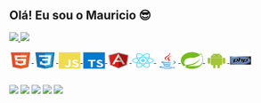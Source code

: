 ## Olá! Eu sou o Mauricio 😎
 <div>
  <a href="https://github.com/gomesmauricio">
  <img height="180em" src="https://github-readme-stats.vercel.app/api?username=gomesmauricio&show_icons=true&theme=light&include_all_commits=true&count_private=true"/>
  <img height="180em" src="https://github-readme-stats.vercel.app/api/top-langs/?username=gomesmauricio&layout=compact&langs_count=7&theme=light"/>
  
</div>
<div style="display: inline_block"><br>
  
</div>
  <img align="center" alt="mgo-HTML" height="30" width="40" src="https://raw.githubusercontent.com/devicons/devicon/master/icons/html5/html5-original.svg">
  <img align="center" alt="mgo-CSS" height="30" width="40" src="https://raw.githubusercontent.com/devicons/devicon/master/icons/css3/css3-original.svg">
  <img align="center" alt="mgo-Js" height="30" width="40" src="https://raw.githubusercontent.com/devicons/devicon/master/icons/javascript/javascript-plain.svg">
  <img align="center" alt="mgo-Ts" height="30" width="40" src="https://raw.githubusercontent.com/devicons/devicon/master/icons/typescript/typescript-plain.svg">
 <img align="center" alt="mgo-angular" height="30" width="40" src="https://raw.githubusercontent.com/devicons/devicon/master/icons/angularjs/angularjs-original.svg">
  <img align="center" alt="mgo-React" height="30" width="40" src="https://raw.githubusercontent.com/devicons/devicon/master/icons/react/react-original.svg">
  <img align="center" alt="mgo-Java" height="30" width="40" src="https://raw.githubusercontent.com/devicons/devicon/master/icons/java/java-original.svg">
 <img align="center" alt="mgo-spring" height="30" width="40" src="https://raw.githubusercontent.com/devicons/devicon/master/icons/spring/spring-original.svg">
 <img align="center" alt="mgo-android" height="30" width="40" src="https://raw.githubusercontent.com/devicons/devicon/master/icons/android/android-original.svg">
 <img align="center" alt="mgo-php" height="30" width="40" src="https://raw.githubusercontent.com/devicons/devicon/master/icons/php/php-original.svg"> 
<!-- <img align="right" alt="mgo-yoda" src="https://www.criarbanner.com.br/criargifs/a/ee1d424b96db523585b59ef6029c3c31.gif">  -->
<div> 
  
 ##
 
</div>
 
 <div>
    <a href="https://www.youtube.com/channel/UClxcZIQDYXfRL6QuxEwM4PQ" target="_blank"><img src="https://img.shields.io/badge/YouTube-FF0000?style=for-the-badge&logo=youtube&logoColor=white" target="_blank"></a>
   <a href="https://www.instagram.com/mauricio_gomesjose/" target="_blank"><img src="https://img.shields.io/badge/-Instagram-%23E4405F?style=for-the-badge&logo=instagram&logoColor=white" target="_blank"></a>
  <a href = "mailto:josemauricio.gomes@gmail.com"><img src="https://img.shields.io/badge/Gmail-D14836?style=for-the-badge&logo=gmail&logoColor=white" target="_blank"></a>
  <a href="https://www.linkedin.com/in/jos%C3%A9-mauricio-gomes-de-oliveira-10931184/" target="_blank"><img src="https://img.shields.io/badge/-LinkedIn-%230077B5?style=for-the-badge&logo=linkedin&logoColor=white" target="_blank"></a> 
   <a href="https://web.whatsapp.com/" target="_blank"><img src="https://img.shields.io/badge/WhatsApp-25D366?style=for-the-badge&logo=whatsapp&logoColor=white"></a> 
  
    
<!-- ![Snake animation](https://github.com/gomesmauricio/gomesmauricio/blob/output/github-contribution-grid-snake.svg) -->
 </div>
